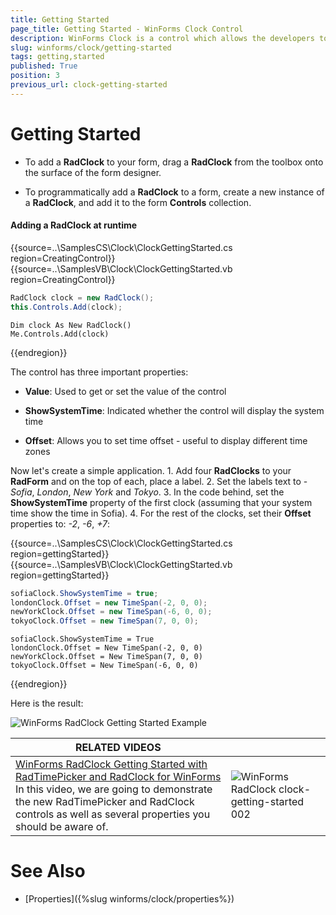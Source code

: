 ```yaml
---
title: Getting Started
page_title: Getting Started - WinForms Clock Control
description: WinForms Clock is a control which allows the developers to use it in their applications to display time to the users.
slug: winforms/clock/getting-started
tags: getting,started
published: True
position: 3
previous_url: clock-getting-started
---
```


# Getting Started

* To add a __RadClock__ to your form, drag a __RadClock__ from the toolbox onto the surface of the form designer.

* To programmatically add a __RadClock__ to a form, create a new instance of a __RadClock__, and add it to the form __Controls__ collection.

#### Adding a RadClock at runtime 

{{source=..\SamplesCS\Clock\ClockGettingStarted.cs region=CreatingControl}} 
{{source=..\SamplesVB\Clock\ClockGettingStarted.vb region=CreatingControl}} 

````C#
RadClock clock = new RadClock();
this.Controls.Add(clock);

````
````VB.NET
Dim clock As New RadClock()
Me.Controls.Add(clock)

````

{{endregion}} 


The control has three important properties:

* __Value__: Used to get or set the value of the control
            

* __ShowSystemTime__: Indicated whether the control will display the system time
            

* __Offset__: Allows you to set time offset - useful to display different time zones
            

Now let's create a simple application. 
1\. Add four __RadClocks__ to your __RadForm__ and on the top of each, place a label. 
2\. Set the labels text to - *Sofia*, *London*, *New York* and *Tokyo*. 
3\. In the code behind, set the __ShowSystemTime__ property of the first clock (assuming that your system time show the time in Sofia). 
4\. For the rest of the clocks, set their __Offset__ properties to: *-2*, *-6*, *+7*:
        
{{source=..\SamplesCS\Clock\ClockGettingStarted.cs region=gettingStarted}} 
{{source=..\SamplesVB\Clock\ClockGettingStarted.vb region=gettingStarted}} 

````C#
sofiaClock.ShowSystemTime = true;
londonClock.Offset = new TimeSpan(-2, 0, 0);
newYorkClock.Offset = new TimeSpan(-6, 0, 0);
tokyoClock.Offset = new TimeSpan(7, 0, 0);

````
````VB.NET
sofiaClock.ShowSystemTime = True
londonClock.Offset = New TimeSpan(-2, 0, 0)
newYorkClock.Offset = New TimeSpan(7, 0, 0)
tokyoClock.Offset = New TimeSpan(-6, 0, 0)

````

{{endregion}} 


Here is the result:

![WinForms RadClock Getting Started Example](images/clock-getting-started001.png)


| RELATED VIDEOS |  |
| ------ | ------ |
|[WinForms RadClock Getting Started with RadTimePicker and RadClock for WinForms](http://tv.telerik.com/watch/winforms/getting-started-with-radtimepicker-for-winforms)<br>In this video, we are going to demonstrate the new RadTimePicker and RadClock controls as well as several properties you should be aware of.|![WinForms RadClock clock-getting-started 002](images/clock-getting-started002.png)|

# See Also

* [Properties]({%slug winforms/clock/properties%})
